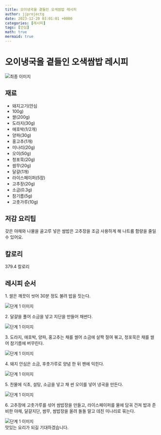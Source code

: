 ```yaml
---
title: 오이냉국을 곁들인 오색쌈밥 레시피
author: jjprojectg
date: 2023-12-20 03:01:01 +0000
categories: [레시피]
tags: [안심]
math: true
mermaid: true
---
```

<meta name="og:type" content="website"/>
<meta charset="UTF-8"/>
<div class="header">
  <h1>오이냉국을 곁들인 오색쌈밥 레시피</h1>
</div>

<div class="container my-4">
  <div class="row">
    <div class="col-12 col-md-6">
      <div class="recipe-image">
        <img src="http://www.foodsafetykorea.go.kr/uploadimg/cook/10_00666_2.png" class="step-image" alt="최종 이미지"/>
      </div>
    </div>
    <div class="col-12 col-md-6">
      <div class="ingredients">
        <h2>재료</h2>
        <ul class="card">
          <li> 돼지고기(안심 </li>
          <li>  100g) </li>
          <li>  쌀(200g) </li>
          <li>  도라지(30g) </li>
          <li>  애호박(1/2개) </li>
          <li> 양파(30g) </li>
          <li>  홍고추(1개) </li>
          <li>  미나리(20g) </li>
          <li>  오이(50g) </li>
          <li>  청포묵(20g) </li>
          <li> 쌈무(20g) </li>
          <li>  달걀(1개) </li>
          <li>  라이스페이퍼(5장) </li>
          <li>  고추장(20g) </li>
          <li> 소금(0.3g) </li>
          <li>  참기름(5g) </li>
          <li>  고춧가루(10g) </li>
</ul>
      </div>
    </div>
    <div class="col-12 col-md-6">
      <div class="ingredients">
        <h2>저감 요리팁</h2>
        <div class="card"> 
          <p>
            갖은 야채와 나물을 골고루 넣은 쌈밥은 고추장을 조금 사용하게 해 나트륨 함량을 줄일 수 있어요.
          </p>
        </div>
      </div>
      <div class="ingredients">
        <h2>칼로리</h2>
        <div class="card"> 
          <p>
            379.4 칼로리
          </p>
        </div>
      </div>
    </div>
  </div>

  <h2 class="my-4">레시피 순서</h2>
  <div class="card recipe-card">
    <div class="card-body recipe-step">
      <p class="card-text step-description">1. 쌀은 깨끗이 씻어 30분 정도 불려 밥을
짓는다.</p>
      <img src="http://www.foodsafetykorea.go.kr/uploadimg/cook/20_00666_1.png" alt="단계 1 이미지" class="step-image"/>
    </div>
  </div>
  <div class="card recipe-card">
    <div class="card-body recipe-step">
      <p class="card-text step-description">2. 달걀을 풀어 소금을 넣고 지단을
만들어 채썬다.</p>
      <img src="http://www.foodsafetykorea.go.kr/uploadimg/cook/20_00666_2.png" alt="단계 1 이미지" class="step-image"/>
    </div>
  </div>
  <div class="card recipe-card">
    <div class="card-body recipe-step">
      <p class="card-text step-description">3. 도라지, 애호박, 양파, 홍고추는 채를
썰어 소금에 살짝 절여 볶고, 청포묵은
채를 썰어 참기름에 버무린다.</p>
      <img src="http://www.foodsafetykorea.go.kr/uploadimg/cook/20_00666_3.png" alt="단계 1 이미지" class="step-image"/>
    </div>
  </div>
  <div class="card recipe-card">
    <div class="card-body recipe-step">
      <p class="card-text step-description">4. 돼지 안심은 소금, 후춧가루로 양념 한
뒤 팬에 익힌다.</p>
      <img src="http://www.foodsafetykorea.go.kr/uploadimg/cook/20_00666_4.png" alt="단계 1 이미지" class="step-image"/>
    </div>
  </div>
  <div class="card recipe-card">
    <div class="card-body recipe-step">
      <p class="card-text step-description">5. 찬물에 식초, 설탕, 소금을 넣고 채 썬
오이를 넣어 냉국을 만든다.</p>
      <img src="http://www.foodsafetykorea.go.kr/uploadimg/cook/20_00666_5.png" alt="단계 1 이미지" class="step-image"/>
    </div>
  </div>
  <div class="card recipe-card">
    <div class="card-body recipe-step">
      <p class="card-text step-description">6. 고추장에 고춧가루를 섞어 쌈밥장을
만들고, 라이스페이퍼를 물에 담궈
건져 밥과 준비한 야채, 달걀지단,
쌈무, 쌈밥장을 올려 돌돌 말고 데친
미나리로 묶는다.</p>
      <img src="http://www.foodsafetykorea.go.kr/uploadimg/cook/20_00666_6.png" alt="단계 1 이미지" class="step-image"/>
    </div>
  </div>

</div>
맛있는 요리가 되길 기대하겠습니다.

